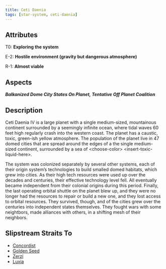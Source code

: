 ```yaml
---
title: Ceti Daenia
tags: [star-system, ceti-daenia]
---
```


## Attributes

T0: **Exploring the system**

E-2: **Hostile environment (gravity but dangerous atmosphere)**

R-1: **Almost viable**

## Aspects

***Balkanized Dome City States On Planet, Tentative Off Planet Coalition***

## Description

Ceti Daenia IV is a large planet with a single medium-sized, mountainous continent surrounded by a seemingly infinite
ocean, where tidal waves 60 feet high regularly crash into the western coast. The planet has a caustic, toxic, green-ish
yellow atmosphere. The population of the planet live in 47 domed cities that are spread around the edges of a the single
medium-sized continent, surrounded by a sea of \<choose-color\> \<insert-toxic-liquid-here\>.

The system was colonized separately by several other systems, each of their origin system’s technologies to build
smalled domed habitats, which grew into cities. As their high tech resources were used up over the decades and
centuries, their effective technology level fell. All eventually became independent from their colonial origins during
this period. Finally, the last operating orbital shuttle on the planet blew up, and they were no longer had the
resources to repair or build a new one, and they lost access to orbital resources. They survived, though, and of the
cities grew over the centuries into independent states themselves. They fought wars with some neightbors, made alliances
with others, in a shifting mesh of their neighbors.

## Slipstream Straits To

* [Concordist](concordist)
* [Golden Seed](golden-seed)
* [Zerzi](zerzi)
* [Luxia](luxia)
